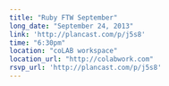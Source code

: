 ```yaml
---
title: "Ruby FTW September"
long_date: "September 24, 2013"
link: 'http://plancast.com/p/j5s8'
time: "6:30pm"
location: "coLAB workspace"
location_url: "http://colabwork.com"
rsvp_url: 'http://plancast.com/p/j5s8'
---
```


